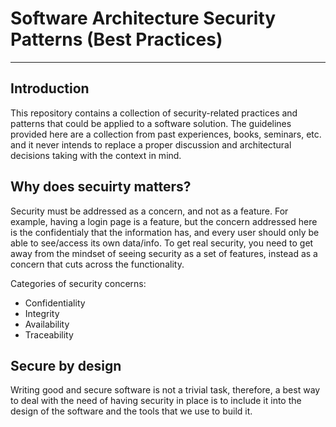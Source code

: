 # Software Architecture Security Patterns (Best Practices)

---

## Introduction
This repository contains a collection of security-related practices and patterns that could be applied to a software solution. The guidelines provided here are a collection from past experiences, books, seminars, etc. and it never intends to replace a proper discussion and architectural decisions taking with the context in mind.


## Why does secuirty matters?

Security must be addressed as a concern, and not as a feature. For example, having a login page is a feature, but the concern addressed here is the confidentialy that the information has, and every user should only be able to see/access its own data/info. To get real security, you need to get away from the mindset of seeing security as a set of features, instead as a concern that cuts across the functionality.
  
  Categories of security concerns:
  - Confidentiality
  - Integrity
  - Availability
  - Traceability

## Secure by design
Writing good and secure software is not a trivial task, therefore, a best way to deal with the need of having security in place is to include it into the design of the software and the tools that we use to build it.
